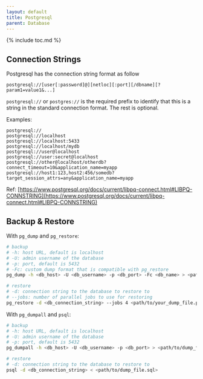 ```yaml
---
layout: default
title: Postgresql
parent: Database
---
```


{% include toc.md %}

## Connection Strings

Postgresql has the connection string format as follow

```
postgresql://[user[:password]@][netloc][:port][/dbname][?param1=value1&...]
```

`postgresql://` or `postgres://` is the required prefix to identify that
this is a string in the standard connection format. The rest is optional.

Examples:

```
postgresql://
postgresql://localhost
postgresql://localhost:5433
postgresql://localhost/mydb
postgresql://user@localhost
postgresql://user:secret@localhost
postgresql://other@localhost/otherdb?connect_timeout=10&application_name=myapp
postgresql://host1:123,host2:456/somedb?target_session_attrs=any&application_name=myapp
```

Ref: [https://www.postgresql.org/docs/current/libpq-connect.html#LIBPQ-CONNSTRING](https://www.postgresql.org/docs/current/libpq-connect.html#LIBPQ-CONNSTRING)

## Backup & Restore

With `pg_dump` and `pg_restore`:

```sh
# backup
# -h: host URL, default is localhost
# -U: admin username of the database
# -p: port, default is 5432
# -Fc: custom dump format that is compatible with pg_restore
pg_dump -h <db_host> -U <db_username> -p <db_port> -Fc <db_name> > <path/to/dump_file.pgsql>

# restore
# -d: connection string to the database to restore to
# --jobs: number of parallel jobs to use for restoring
pg_restore -d <db_connection_string> --jobs 4 <path/to/your_dump_file.pgsql>
```

With `pg_dumpall` and `psql`:

```sh
# backup
# -h: host URL, default is localhost
# -U: admin username of the database
# -p: port, default is 5432
pg_dumpall -h <db_host> -U <db_username> -p <db_port> > <path/to/dump_file.sql>

# restore
# -d: connection string to the database to restore to
psql -d <db_connection_string> < <path/to/dump_file.sql>
```
